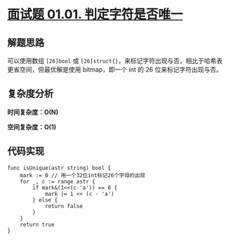 # [面试题 01.01. 判定字符是否唯一](https://leetcode-cn.com/problems/is-unique-lcci/)

## 解题思路

可以使用数组 `[26]bool` 或 `[26]struct{}`，来标记字符出现与否，相比于哈希表更省空间，但最优解是使用 bitmap，即一个 int 的 26 位来标记字符出现与否。

## 复杂度分析

**时间复杂度：O(N)**

**空间复杂度：O(1)** 

## 代码实现

```golang
func isUnique(astr string) bool {
	mark := 0 // 用一个32位int标记26个字母的出现
	for _, c := range astr {
		if mark&(1<<(c-'a')) == 0 {
			mark |= 1 << (c - 'a')
		} else {
			return false
		}
	}
	return true
}
```